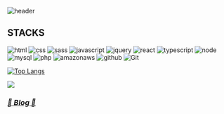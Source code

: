 ![header](https://capsule-render.vercel.app/api?type=Waving&color=ffd7d5&height=300&section=header&text=Hello,%20World!&fontSize=90)

## STACKS
![html](https://img.shields.io/badge/html5-E34F26?style=for-the-badge&logo=html5&logoColor=white)
![css](https://img.shields.io/badge/css-1572B6?style=for-the-badge&logo=css3&logoColor=white)
![sass](https://img.shields.io/badge/sass-CC6699?style=for-the-badge&logo=sass&logoColor=white)
![javascript](https://img.shields.io/badge/javascript-F7DF1E?style=for-the-badge&logo=javascript&logoColor=black)
![jquery](https://img.shields.io/badge/jquery-0769AD?style=for-the-badge&logo=jquery&logoColor=white)
![react](https://img.shields.io/badge/react-61DAFB?style=for-the-badge&logo=react&logoColor=black) 
![typescript](https://img.shields.io/badge/typescript-3178C6?style=for-the-badge&logo=typescript&logoColor=white)
![node](https://img.shields.io/badge/node.js-339933?style=for-the-badge&logo=Node.js&logoColor=white)
<br>
![mysql](https://img.shields.io/badge/mysql-4479A1?style=for-the-badge&logo=mysql&logoColor=white)
![php](https://img.shields.io/badge/php-777BB4?style=for-the-badge&logo=php&logoColor=white)
![amazonaws](https://img.shields.io/badge/amazonaws-232F3E?style=for-the-badge&logo=amazonaws&logoColor=white)
![github](https://img.shields.io/badge/github-181717?style=for-the-badge&logo=github&logoColor=white)
![Git](https://img.shields.io/badge/git-%23F05033.svg?style=for-the-badge&logo=git&logoColor=white)

[![Top Langs](https://github-readme-stats.vercel.app/api/top-langs/?username=hyooa&layout=compact&langs_count=8)](https://github.com/hyooa/github-readme-stats)

<a href="https://hits.seeyoufarm.com"><img src="https://hits.seeyoufarm.com/api/count/incr/badge.svg?url=https%3A%2F%2Fgithub.com%2Fhyooa&count_bg=%23696969&title_bg=%23EAEAEA&icon=&icon_color=%23E7E7E7&title=hits&edge_flat=false"/></a>

### [*🤍 Blog 🤍*](https://blog.naver.com/hyohyo_a/222939628920, "GitHub_꾸미기")



<!--
**hyooa/hyooa** is a ✨ _special_ ✨ repository because its `README.md` (this file) appears on your GitHub profile.

Here are some ideas to get you started:

- 🔭 I’m currently working on ...
- 🌱 I’m currently learning ...
- 👯 I’m looking to collaborate on ...
- 🤔 I’m looking for help with ...
- 💬 Ask me about ...
- 📫 How to reach me: ...
- 😄 Pronouns: ...
- ⚡ Fun fact: ...
-->
